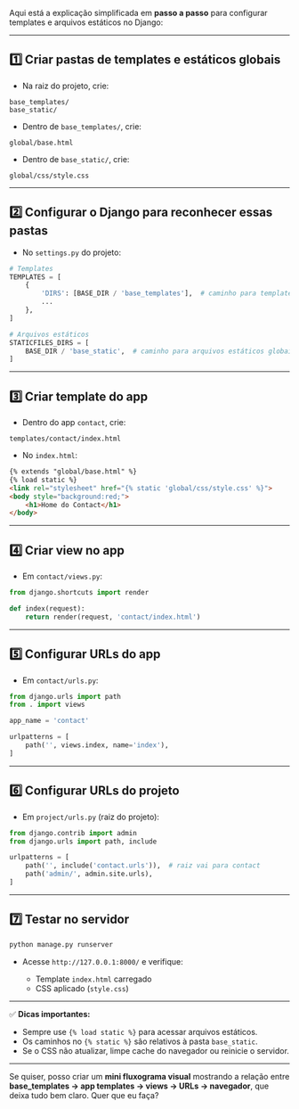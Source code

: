 Aqui está a explicação simplificada em **passo a passo** para configurar templates e arquivos estáticos no Django:

---

## 1️⃣ Criar pastas de templates e estáticos globais

* Na raiz do projeto, crie:

```
base_templates/
base_static/
```

* Dentro de `base_templates/`, crie:

```
global/base.html
```

* Dentro de `base_static/`, crie:

```
global/css/style.css
```

---

## 2️⃣ Configurar o Django para reconhecer essas pastas

* No `settings.py` do projeto:

```python
# Templates
TEMPLATES = [
    {
        'DIRS': [BASE_DIR / 'base_templates'],  # caminho para templates globais
        ...
    },
]

# Arquivos estáticos
STATICFILES_DIRS = [
    BASE_DIR / 'base_static',  # caminho para arquivos estáticos globais
]
```

---

## 3️⃣ Criar template do app

* Dentro do app `contact`, crie:

```
templates/contact/index.html
```

* No `index.html`:

```html
{% extends "global/base.html" %}
{% load static %}
<link rel="stylesheet" href="{% static 'global/css/style.css' %}">
<body style="background:red;">
    <h1>Home do Contact</h1>
</body>
```

---

## 4️⃣ Criar view no app

* Em `contact/views.py`:

```python
from django.shortcuts import render

def index(request):
    return render(request, 'contact/index.html')
```

---

## 5️⃣ Configurar URLs do app

* Em `contact/urls.py`:

```python
from django.urls import path
from . import views

app_name = 'contact'

urlpatterns = [
    path('', views.index, name='index'),
]
```

---

## 6️⃣ Configurar URLs do projeto

* Em `project/urls.py` (raiz do projeto):

```python
from django.contrib import admin
from django.urls import path, include

urlpatterns = [
    path('', include('contact.urls')),  # raiz vai para contact
    path('admin/', admin.site.urls),
]
```

---

## 7️⃣ Testar no servidor

```bash
python manage.py runserver
```

* Acesse `http://127.0.0.1:8000/` e verifique:

  * Template `index.html` carregado
  * CSS aplicado (`style.css`)

---

✅ **Dicas importantes:**

* Sempre use `{% load static %}` para acessar arquivos estáticos.
* Os caminhos no `{% static %}` são relativos à pasta `base_static`.
* Se o CSS não atualizar, limpe cache do navegador ou reinicie o servidor.

---

Se quiser, posso criar um **mini fluxograma visual** mostrando a relação entre **base\_templates → app templates → views → URLs → navegador**, que deixa tudo bem claro. Quer que eu faça?
